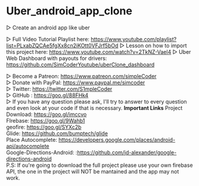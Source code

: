 ﻿# Uber_android_app_clone
▷ Create an android app like uber

▷ Full Video Tutorial Playlist here: https://www.youtube.com/playlist?list=PLxabZQCAe5fgXx8cn2iKOtt0VFJrf5bOd
▷ Lesson on how to import this project here: https://www.youtube.com/watch?v=2TkNZ-Vael4
▷ Uber Web Dashboard with payouts for drivers: https://github.com/SimCoderYoutube/uberClone_dashboard

▷ Become a Patreon: https://www.patreon.com/simpleCoder<br />
▷ Donate with PayPal: https://www.paypal.me/simcoder<br />
▷ Twitter: https://twitter.com/S1mpleCoder<br />
▷ GitHub : https://goo.gl/88FHk4<br />
▷ If you have any question please ask, I'll try to answer to every question and even look at your code if that is necessary.
**Important Links**
Project Download: https://goo.gl/imccvo<br />
FIrebase: https://goo.gl/9Wahb1<br />
geofire: https://goo.gl/SYXc2b<br />
Glide: https://github.com/bumptech/glide<br />
Place Autocomplete: https://developers.google.com/places/android-api/autocomplete<br />
Google-Directions-Android: :https://github.com/jd-alexander/google-directions-android<br />
P.S: If ou're going to download the full project please use your own firebase API, the one in the project will NOT be mantained and the app may not work.
